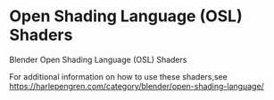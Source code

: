 # Open Shading Language (OSL) Shaders

Blender Open Shading Language (OSL) Shaders

For additional information on how to use these shaders,see https://harlepengren.com/category/blender/open-shading-language/
